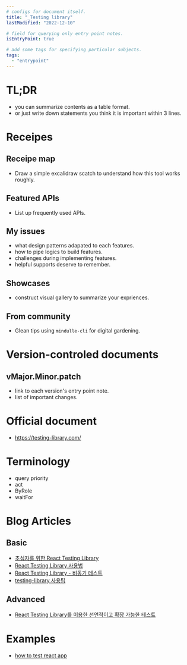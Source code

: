 ```yaml
---
# configs for document itself.
title: "_Testing library"
lastModified: "2022-12-10"

# field for querying only entry point notes.
isEntryPoint: true

# add some tags for specifying particular subjects.
tags:
  - "entrypoint"
---
```

# TL;DR
- you can summarize contents as a table format.
- or just write down statements you think it is important within 3 lines.

# Receipes
## Receipe map
- Draw a simple excalidraw scatch to understand how this tool works roughly.

## Featured APIs
- List up frequently used APIs.

## My issues
- what design patterns adapated to each features.
- how to pipe logics to build features.
- challenges during implementing features.
- helpful supports deserve to remember.

## Showcases
- construct visual gallery to summarize your expriences.

## From community
- Glean tips using `mindulle-cli` for digital gardening.

# Version-controled documents
## vMajor.Minor.patch
- link to each version's entry point note.
- list of important changes.

# Official document
- https://testing-library.com/

# Terminology
- query priority
- act
- ByRole
- waitFor


# Blog Articles
## Basic
- [초심자를 위한 React Testing Library](https://tecoble.techcourse.co.kr/post/2021-10-22-react-testing-library/)
- [React Testing Library 사용법](https://www.daleseo.com/react-testing-library/)
- [React Testing Library - 비동기 테스트](https://www.daleseo.com/react-testing-library-async/)
- [testing-library 사용팁](https://yrnana.dev/post/2021-08-15-testing-library)

## Advanced
- [React Testing Library를 이용한 선언적이고 확장 가능한 테스트](https://ui.toast.com/posts/ko_20210630)

# Examples
- [how to test react app](https://github.com/jerrywithaz/how-to-test-react-app)